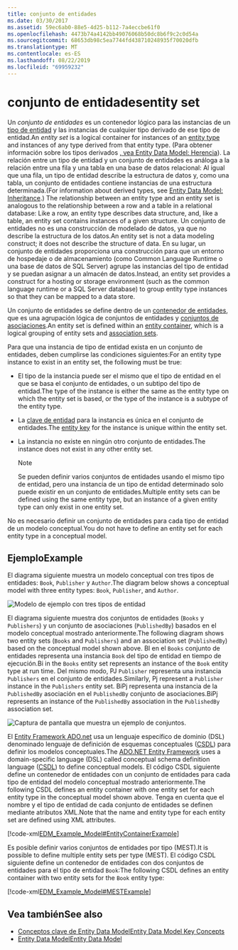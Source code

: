 ```yaml
---
title: conjunto de entidades
ms.date: 03/30/2017
ms.assetid: 59ec6ab0-88e5-4d25-b112-7a4eccbe61f0
ms.openlocfilehash: 4473b74a4142bb49076068b50dc8b6f9c2c0d54a
ms.sourcegitcommit: 68653db98c5ea7744fd438710248935f70020dfb
ms.translationtype: MT
ms.contentlocale: es-ES
ms.lasthandoff: 08/22/2019
ms.locfileid: "69959232"
---
```

# <a name="entity-set"></a><span data-ttu-id="73b74-102">conjunto de entidades</span><span class="sxs-lookup"><span data-stu-id="73b74-102">entity set</span></span>
<span data-ttu-id="73b74-103">Un *conjunto de entidades* es un contenedor lógico para las instancias de un [tipo de entidad](../../../../docs/framework/data/adonet/entity-type.md) y las instancias de cualquier tipo derivado de ese tipo de entidad.</span><span class="sxs-lookup"><span data-stu-id="73b74-103">An *entity set* is a logical container for instances of an [entity type](../../../../docs/framework/data/adonet/entity-type.md) and instances of any type derived from that entity type.</span></span> <span data-ttu-id="73b74-104">(Para obtener información sobre los tipos derivados [, vea Entity Data Model: Herencia](../../../../docs/framework/data/adonet/entity-data-model-inheritance.md)). La relación entre un tipo de entidad y un conjunto de entidades es análoga a la relación entre una fila y una tabla en una base de datos relacional: Al igual que una fila, un tipo de entidad describe la estructura de datos y, como una tabla, un conjunto de entidades contiene instancias de una estructura determinada.</span><span class="sxs-lookup"><span data-stu-id="73b74-104">(For information about derived types, see [Entity Data Model: Inheritance](../../../../docs/framework/data/adonet/entity-data-model-inheritance.md).) The relationship between an entity type and an entity set is analogous to the relationship between a row and a table in a relational database: Like a row, an entity type describes data structure, and, like a table, an entity set contains instances of a given structure.</span></span> <span data-ttu-id="73b74-105">Un conjunto de entidades no es una construcción de modelado de datos, ya que no describe la estructura de los datos.</span><span class="sxs-lookup"><span data-stu-id="73b74-105">An entity set is not a data modeling construct; it does not describe the structure of data.</span></span> <span data-ttu-id="73b74-106">En su lugar, un conjunto de entidades proporciona una construcción para que un entorno de hospedaje o de almacenamiento (como Common Language Runtime o una base de datos de SQL Server) agrupe las instancias del tipo de entidad y se puedan asignar a un almacén de datos.</span><span class="sxs-lookup"><span data-stu-id="73b74-106">Instead, an entity set provides a construct for a hosting or storage environment (such as the common language runtime or a SQL Server database) to group entity type instances so that they can be mapped to a data store.</span></span>  
  
 <span data-ttu-id="73b74-107">Un conjunto de entidades se define dentro de un [contenedor de entidades](../../../../docs/framework/data/adonet/entity-container.md), que es una agrupación lógica de conjuntos de entidades y [conjuntos de asociaciones](../../../../docs/framework/data/adonet/association-set.md).</span><span class="sxs-lookup"><span data-stu-id="73b74-107">An entity set is defined within an [entity container](../../../../docs/framework/data/adonet/entity-container.md), which is a logical grouping of entity sets and [association sets](../../../../docs/framework/data/adonet/association-set.md).</span></span>  
  
 <span data-ttu-id="73b74-108">Para que una instancia de tipo de entidad exista en un conjunto de entidades, deben cumplirse las condiciones siguientes:</span><span class="sxs-lookup"><span data-stu-id="73b74-108">For an entity type instance to exist in an entity set, the following must be true:</span></span>  
  
- <span data-ttu-id="73b74-109">El tipo de la instancia puede ser el mismo que el tipo de entidad en el que se basa el conjunto de entidades, o un subtipo del tipo de entidad.</span><span class="sxs-lookup"><span data-stu-id="73b74-109">The type of the instance is either the same as the entity type on which the entity set is based, or the type of the instance is a subtype of the entity type.</span></span>  
  
- <span data-ttu-id="73b74-110">La [clave de entidad](../../../../docs/framework/data/adonet/entity-key.md) para la instancia es única en el conjunto de entidades.</span><span class="sxs-lookup"><span data-stu-id="73b74-110">The [entity key](../../../../docs/framework/data/adonet/entity-key.md) for the instance is unique within the entity set.</span></span>  
  
- <span data-ttu-id="73b74-111">La instancia no existe en ningún otro conjunto de entidades.</span><span class="sxs-lookup"><span data-stu-id="73b74-111">The instance does not exist in any other entity set.</span></span>  
  
    > [!NOTE]
    > <span data-ttu-id="73b74-112">Se pueden definir varios conjuntos de entidades usando el mismo tipo de entidad, pero una instancia de un tipo de entidad determinado solo puede existir en un conjunto de entidades.</span><span class="sxs-lookup"><span data-stu-id="73b74-112">Multiple entity sets can be defined using the same entity type, but an instance of a given entity type can only exist in one entity set.</span></span>  
  
 <span data-ttu-id="73b74-113">No es necesario definir un conjunto de entidades para cada tipo de entidad de un modelo conceptual.</span><span class="sxs-lookup"><span data-stu-id="73b74-113">You do not have to define an entity set for each entity type in a conceptual model.</span></span>  
  
## <a name="example"></a><span data-ttu-id="73b74-114">Ejemplo</span><span class="sxs-lookup"><span data-stu-id="73b74-114">Example</span></span>  
 <span data-ttu-id="73b74-115">El diagrama siguiente muestra un modelo conceptual con tres tipos de entidades: `Book`, `Publisher` y `Author`.</span><span class="sxs-lookup"><span data-stu-id="73b74-115">The diagram below shows a conceptual model with three entity types: `Book`, `Publisher`, and `Author`.</span></span>  
  
 ![Modelo de ejemplo con tres tipos de entidad](./media/entity-set/example-model-three-entity-types.gif)  
  
 <span data-ttu-id="73b74-117">El diagrama siguiente muestra dos conjuntos de entidades (`Books` y `Publishers`) y un conjunto de asociaciones (`PublishedBy`) basados en el modelo conceptual mostrado anteriormente.</span><span class="sxs-lookup"><span data-stu-id="73b74-117">The following diagram shows two entity sets (`Books` and `Publishers`) and an association set (`PublishedBy`) based on the conceptual model shown above.</span></span> <span data-ttu-id="73b74-118">BI en el `Books` conjunto de entidades representa una instancia `Book` del tipo de entidad en tiempo de ejecución.</span><span class="sxs-lookup"><span data-stu-id="73b74-118">Bi in the `Books` entity set represents an instance of the `Book` entity type at run time.</span></span> <span data-ttu-id="73b74-119">Del mismo modo, PJ `Publisher` representa una instancia `Publishers` en el conjunto de entidades.</span><span class="sxs-lookup"><span data-stu-id="73b74-119">Similarly, Pj represent a `Publisher` instance in the `Publishers` entity set.</span></span> <span data-ttu-id="73b74-120">BiPj representa una instancia de la `PublishedBy` asociación en el `PublishedBy` conjunto de asociaciones.</span><span class="sxs-lookup"><span data-stu-id="73b74-120">BiPj represents an instance of the `PublishedBy` association in the `PublishedBy` association set.</span></span>  
  
 ![Captura de pantalla que muestra un ejemplo de conjuntos.](./media/entity-set/sets-example-association.gif)  
  
 <span data-ttu-id="73b74-122">El [Entity Framework ADO.net](../../../../docs/framework/data/adonet/ef/index.md) usa un lenguaje específico de dominio (DSL) denominado lenguaje de definición de esquemas conceptuales ([CSDL](../../../../docs/framework/data/adonet/ef/language-reference/csdl-specification.md)) para definir los modelos conceptuales.</span><span class="sxs-lookup"><span data-stu-id="73b74-122">The [ADO.NET Entity Framework](../../../../docs/framework/data/adonet/ef/index.md) uses a domain-specific language (DSL) called conceptual schema definition language ([CSDL](../../../../docs/framework/data/adonet/ef/language-reference/csdl-specification.md)) to define conceptual models.</span></span> <span data-ttu-id="73b74-123">El código CSDL siguiente define un contenedor de entidades con un conjunto de entidades para cada tipo de entidad del modelo conceptual mostrado anteriormente.</span><span class="sxs-lookup"><span data-stu-id="73b74-123">The following CSDL defines an entity container with one entity set for each entity type in the conceptual model shown above.</span></span> <span data-ttu-id="73b74-124">Tenga en cuenta que el nombre y el tipo de entidad de cada conjunto de entidades se definen mediante atributos XML.</span><span class="sxs-lookup"><span data-stu-id="73b74-124">Note that the name and entity type for each entity set are defined using XML attributes.</span></span>  
  
 [!code-xml[EDM_Example_Model#EntityContainerExample](../../../../samples/snippets/xml/VS_Snippets_Data/edm_example_model/xml/books.edmx#entitycontainerexample)]  
  
 <span data-ttu-id="73b74-125">Es posible definir varios conjuntos de entidades por tipo (MEST).</span><span class="sxs-lookup"><span data-stu-id="73b74-125">It is possible to define multiple entity sets per type (MEST).</span></span> <span data-ttu-id="73b74-126">El código CSDL siguiente define un contenedor de entidades con dos conjuntos de entidades para el tipo de entidad `Book`:</span><span class="sxs-lookup"><span data-stu-id="73b74-126">The following CSDL defines an entity container with two entity sets for the `Book` entity type:</span></span>  
  
 [!code-xml[EDM_Example_Model#MESTExample](../../../../samples/snippets/xml/VS_Snippets_Data/edm_example_model/xml/books2.edmx#mestexample)]  
  
## <a name="see-also"></a><span data-ttu-id="73b74-127">Vea también</span><span class="sxs-lookup"><span data-stu-id="73b74-127">See also</span></span>

- [<span data-ttu-id="73b74-128">Conceptos clave de Entity Data Model</span><span class="sxs-lookup"><span data-stu-id="73b74-128">Entity Data Model Key Concepts</span></span>](../../../../docs/framework/data/adonet/entity-data-model-key-concepts.md)
- [<span data-ttu-id="73b74-129">Entity Data Model</span><span class="sxs-lookup"><span data-stu-id="73b74-129">Entity Data Model</span></span>](../../../../docs/framework/data/adonet/entity-data-model.md)
